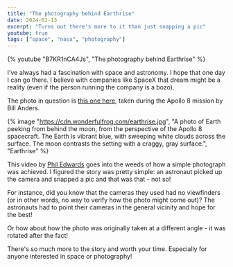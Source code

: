 ```yaml
---
title: "The photography behind Earthrise"
date: 2024-02-13
excerpt: "Turns out there's more to it than just snapping a pic"
youtube: true
tags: ["space", "nasa", "photography"]
---
```


{% youtube "B7KR1nCA4Js", "The photography behind Earthrise" %}

I've always had a fascination with space and astronomy. I hope that one day I can go there. I believe with companies like SpaceX that dream might be a reality (even if the person running the company is a bozo).

The photo in question is [this one here](https://www.nasa.gov/image-article/apollo-8-earthrise/), taken during the Apollo 8 mission by Bill Anders.

{% image "https://cdn.wonderfulfrog.com/earthrise.jpg", "A photo of Earth peeking from behind the moon, from the perspective of the Apollo 8 spacecraft. The Earth is vibrant blue, with sweeping white clouds across the surface. The moon contrasts the setting with a craggy, gray surface.", "Earthrise" %}

This video by [Phil Edwards](https://www.youtube.com/@PhilEdwardsInc) goes into the weeds of how a simple photograph was achieved. I figured the story was pretty simple: an astronaut picked up the camera and snapped a pic and that was that - not so!

For instance, did you know that the cameras they used had no viewfinders (or in other words, no way to verify how the photo might come out)? The astronauts had to point their cameras in the general vicinity and hope for the best!

Or how about how the photo was originally taken at a different angle - it was rotated after the fact!

There's so much more to the story and worth your time. Especially for anyone interested in space or photography!

